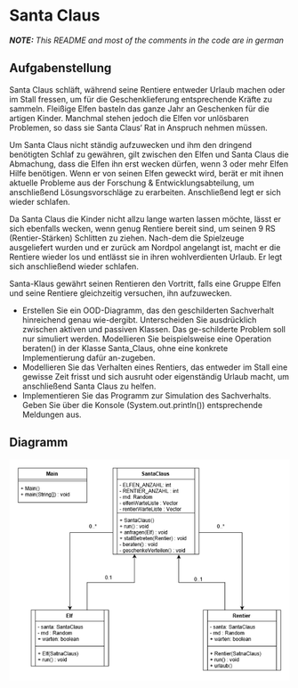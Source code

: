 # Santa Claus

***NOTE:** This README and most of the comments in the code are in german*


## Aufgabenstellung
Santa Claus schläft, während seine Rentiere entweder Urlaub machen oder im Stall fressen, um für die Geschenklieferung entsprechende Kräfte zu sammeln. 
Fleißige Elfen basteln das ganze Jahr an Geschenken für die artigen Kinder. Manchmal stehen jedoch die Elfen vor unlösbaren Problemen, 
so dass sie Santa Claus‘ Rat in Anspruch nehmen müssen.

Um Santa Claus nicht ständig aufzuwecken und ihm den dringend benötigten Schlaf zu gewähren, gilt zwischen den Elfen und Santa Claus die Abmachung, 
dass die Elfen ihn erst wecken dürfen, wenn 3 oder mehr Elfen Hilfe benötigen. Wenn er von seinen Elfen geweckt wird, berät er mit ihnen 
aktuelle Probleme aus der Forschung & Entwicklungsabteilung, um anschließend Lösungsvorschläge zu erarbeiten. Anschließend legt er sich wieder schlafen.


Da Santa Claus die Kinder nicht allzu lange warten lassen möchte, lässt er sich ebenfalls wecken, 
wenn genug Rentiere bereit sind, um seinen 9 RS (Rentier-Stärken) Schlitten zu ziehen. Nach-dem die Spielzeuge ausgeliefert wurden und 
er zurück am Nordpol angelangt ist, macht er die Rentiere wieder los und entlässt sie in ihren wohlverdienten Urlaub. 
Er legt sich anschließend wieder schlafen.


Santa-Klaus gewährt seinen Rentieren den Vortritt, falls eine Gruppe Elfen und seine Rentiere gleichzeitig versuchen, ihn aufzuwecken.

 - Erstellen Sie ein OOD-Diagramm, das den geschilderten Sachverhalt hinreichend genau wie-dergibt. Unterscheiden Sie ausdrücklich zwischen aktiven und passiven Klassen. Das ge-schilderte Problem soll nur simuliert werden. Modellieren Sie beispielsweise eine Operation beraten() in der Klasse Santa_Claus, ohne eine konkrete Implementierung dafür an-zugeben.
 - Modellieren Sie das Verhalten eines Rentiers, das entweder im Stall eine gewisse Zeit frisst und sich ausruht oder eigenständig Urlaub macht, um anschließend Santa Claus zu helfen.
 - Implementieren Sie das Programm zur Simulation des Sachverhalts. Geben Sie über die Konsole (System.out.println()) entsprechende Meldungen aus.
 
 
## Diagramm
<p align="center">
	<img src="OOD_diagram.png" width="750">
</p>
 